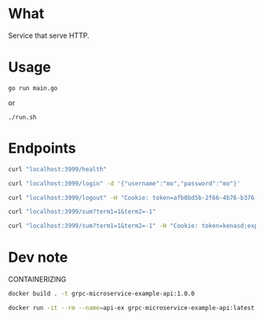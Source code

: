 # What

Service that serve HTTP.

# Usage

```
go run main.go
```

or

```
./run.sh
```

# Endpoints

```sh
curl "localhost:3999/health"
```

```sh
curl "localhost:3999/login" -d '{"username":"mo","password":"mo"}'
```

```sh
curl "localhost:3999/logout" -H "Cookie: token=afb0bd5b-2f66-4b76-b376-26f2f5154385; expires=Sun, 12 Jun 2022 09:26:52 GMT" -d ''
```

```sh
curl "localhost:3999/sum?term1=1&term2=-1"
```

```sh
curl "localhost:3999/sum?term1=1&term2=-1" -H "Cookie: token=kenasd;expires=Mon, 27 Jun 2022 00:00:00 GMT"
```

# Dev note

CONTAINERIZING

```sh
docker build . -t grpc-microservice-example-api:1.0.0
```

```sh
docker run -it --rm --name=api-ex grpc-microservice-example-api:latest
```
